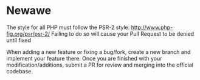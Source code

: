# Newawe

The style for all PHP must follow the PSR-2 style: http://www.php-fig.org/psr/psr-2/
Failing to do so will cause your Pull Request to be denied until fixed

When adding a new feature or fixing a bug/fork, create a new branch and implement your feature there. Once you are finished with your modification/additions, submit a PR for review and merging into the official codebase.
